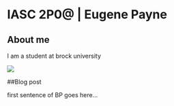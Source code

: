 # IASC 2P0@ | Eugene Payne

## About me 

I am a student at brock university 

![](imageZ/goodBoy.jpeg)

##Blog post

first sentence of BP goes here...
